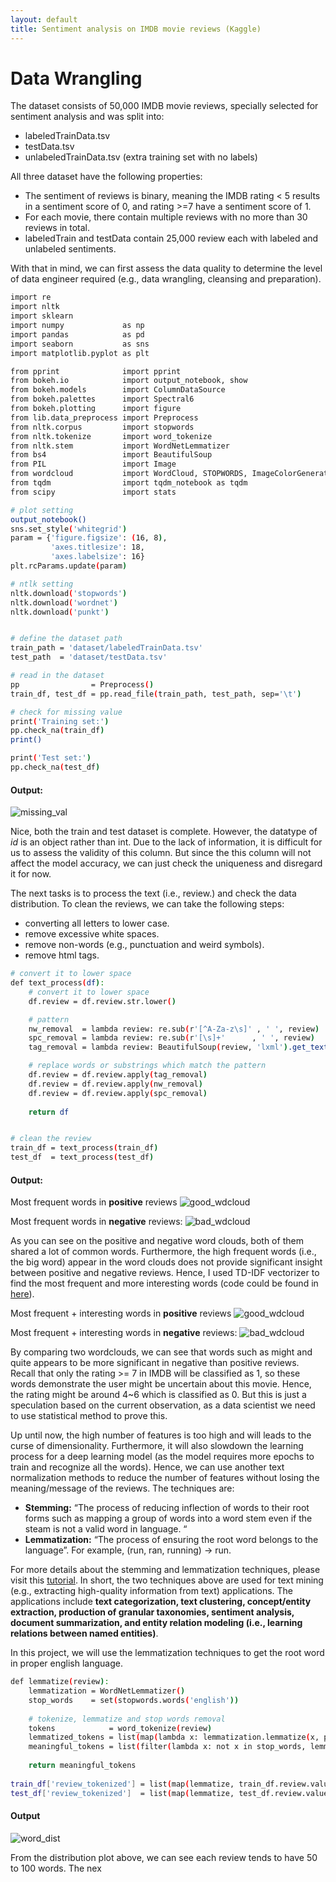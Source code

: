 ```yaml
---
layout: default
title: Sentiment analysis on IMDB movie reviews (Kaggle)
---
```


# Data Wrangling
The dataset consists of 50,000 IMDB movie reviews, specially selected for sentiment analysis and was 
split into:
* labeledTrainData.tsv
* testData.tsv
* unlabeledTrainData.tsv (extra training set with no labels)

All three dataset have the following properties:
* The sentiment of reviews is binary, meaning the IMDB rating < 5 results in a sentiment score of 0, and rating >=7 have a sentiment score of 1. 
* For each movie, there contain multiple reviews with no more than 30 reviews in total.
* labeledTrain and testData contain 25,000 review each with labeled and unlabeled sentiments.

With that in mind, we can first assess the data quality to determine the level of data engineer required 
(e.g., data wrangling, cleansing and preparation).
```bash
import re
import nltk
import sklearn
import numpy             as np
import pandas            as pd
import seaborn           as sns
import matplotlib.pyplot as plt

from pprint              import pprint
from bokeh.io            import output_notebook, show
from bokeh.models        import ColumnDataSource
from bokeh.palettes      import Spectral6
from bokeh.plotting      import figure
from lib.data_preprocess import Preprocess
from nltk.corpus         import stopwords 
from nltk.tokenize       import word_tokenize
from nltk.stem           import WordNetLemmatizer
from bs4                 import BeautifulSoup
from PIL                 import Image
from wordcloud           import WordCloud, STOPWORDS, ImageColorGenerator
from tqdm                import tqdm_notebook as tqdm
from scipy               import stats

# plot setting
output_notebook()
sns.set_style('whitegrid')
param = {'figure.figsize': (16, 8),
         'axes.titlesize': 18,
         'axes.labelsize': 16}
plt.rcParams.update(param)

# ntlk setting
nltk.download('stopwords')
nltk.download('wordnet')
nltk.download('punkt')


# define the dataset path
train_path = 'dataset/labeledTrainData.tsv'
test_path  = 'dataset/testData.tsv'

# read in the dataset
pp                = Preprocess()
train_df, test_df = pp.read_file(train_path, test_path, sep='\t')

# check for missing value
print('Training set:')
pp.check_na(train_df)
print()

print('Test set:')
pp.check_na(test_df)

``` 

#### Output:
![missing_val](images/missing_val.png)

Nice, both the train and test dataset is complete. However, the datatype of *id* is an object rather than int. 
Due to the lack of information, it is difficult for us to assess the validity of this column.
But since the this column will not affect the model accuracy, we can just check the uniqueness and disregard it for now.

The next tasks is to process the text (i.e., review.) and check the data distribution. 
To clean the reviews, we can take the following steps:
* converting all letters to lower case.
* remove excessive white spaces.
* remove non-words (e.g., punctuation and weird symbols).
* remove html tags.

```bash
# convert it to lower space
def text_process(df):
    # convert it to lower space
    df.review = df.review.str.lower()

    # pattern
    nw_removal  = lambda review: re.sub(r'[^A-Za-z\s]' , ' ', review)
    spc_removal = lambda review: re.sub(r'[\s]+'      , ' ', review)
    tag_removal = lambda review: BeautifulSoup(review, 'lxml').get_text()

    # replace words or substrings which match the pattern
    df.review = df.review.apply(tag_removal)
    df.review = df.review.apply(nw_removal)
    df.review = df.review.apply(spc_removal)
    
    return df


# clean the review
train_df = text_process(train_df)
test_df  = text_process(test_df)

```

#### Output:
Most frequent words in **positive** reviews
![good_wdcloud](images/good_wdcloud.png)

Most frequent words in **negative** reviews:
![bad_wdcloud](images/bad_wdcloud.png)

As you can see on the positive and negative word clouds, both of them shared a lot of common words.
Furthermore, the high frequent words (i.e., the big word) appear in the word clouds does not provide significant insight between positive and negative reviews.
Hence, I used TD-IDF vectorizer to find the most frequent and more interesting words (code could be found in [here](https://github.com/jacksenteh/Bag_Of_Popcorns/blob/master/Train.ipynb)).

Most frequent + interesting words in **positive** reviews
![good_wdcloud](images/good_wdcloud_1.png)

Most frequent + interesting words in **negative** reviews:
![bad_wdcloud](images/bad_wdcloud_1.png)

By comparing two wordclouds, we can see that words such as might and quite appears to be more significant in negative than positive reviews.
Recall that only the rating >= 7 in IMDB will be classified as 1, so these words demonstrate the user might be uncertain about this movie.
Hence, the rating might be around 4~6 which is classified as 0. 
But this is just a speculation based on the current observation, as a data scientist we need to use statistical method to prove this.


Up until now, the high number of features is too high and will leads to the curse of dimensionality. 
Furthermore, it will also slowdown the learning process for a deep learning model (as the model requires more epochs to train and recognize all the words). 
Hence, we can use another text normalization methods to reduce the number of features without losing the meaning/message of the reviews. 
The techniques are:

* **Stemming:** “The process of reducing inflection of words to their root forms such as mapping a group of words into a word stem even if the steam is not a valid word in language. “ 
* **Lemmatization:** “The process of ensuring the root word belongs to the language”. For example, (run, ran, running) -> run.

For more details about the stemming and lemmatization techniques, please visit this [tutorial](https://www.datacamp.com/community/tutorials/stemming-lemmatization-python).
In short, the two techniques above are used for text mining (e.g., extracting high-quality information from text) applications.
The applications include **text categorization, text clustering, concept/entity extraction, production of granular taxonomies, sentiment analysis, document summarization, and entity relation modeling (i.e., learning relations between named entities)**.
 
In this project, we will use the lemmatization techniques to get the root word in proper english language.

```bash
def lemmatize(review):
    lemmatization = WordNetLemmatizer()
    stop_words    = set(stopwords.words('english'))
    
    # tokenize, lemmatize and stop words removal
    tokens            = word_tokenize(review)
    lemmatized_tokens = list(map(lambda x: lemmatization.lemmatize(x, pos='v'), tokens))
    meaningful_tokens = list(filter(lambda x: not x in stop_words, lemmatized_tokens))
    
    return meaningful_tokens
    
train_df['review_tokenized'] = list(map(lemmatize, train_df.review.values.copy()))
test_df['review_tokenized']  = list(map(lemmatize, test_df.review.values.copy()))

```

#### Output
![word_dist](images/words_distribution.png)

From the distribution plot above, we can see each review tends to have 50 to 100 words.
The nex